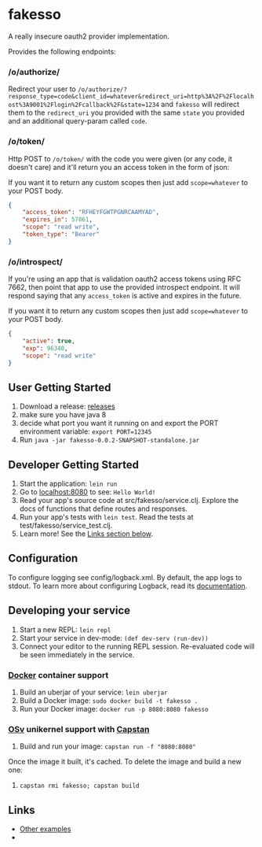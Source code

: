 # fakesso

A really insecure oauth2 provider implementation.

Provides the following endpoints:

### /o/authorize/

Redirect your user to
`/o/authorize/?response_type=code&client_id=whatever&redirect_uri=http%3A%2F%2Flocalhost%3A9001%2Flogin%2Fcallback%2F&state=1234`
and `fakesso` will redirect them to the `redirect_uri` you provided with the
same `state` you provided and an additional query-param called `code`.

### /o/token/

Http POST to `/o/token/` with the code you were given (or any code, it doesn't
care) and it'll return you an access token in the form of json:

If you want it to return any custom scopes then just add `scope=whatever` to your POST body.

```json
{
    "access_token": "RFHEYFGWTPGNRCAAMYAD",
    "expires_in": 57861,
    "scope": "read write",
    "token_type": "Bearer"
}

```

### /o/introspect/
If you're using an app that is validation oauth2 access tokens using RFC 7662,
then point that app to use the provided introspect endpoint.
It will respond saying that any `access_token` is active and expires in the
future.

If you want it to return any custom scopes then just add `scope=whatever` to your POST body.

```json
{
    "active": true,
    "exp": 96348,
    "scope": "read write"
}

```


## User Getting Started
1. Download a release: [releases]
1. make sure you have java 8
1. decide what port you want it running on and export the PORT environment variable: `export PORT=12345`
1. Run `java -jar fakesso-0.0.2-SNAPSHOT-standalone.jar`


## Developer Getting Started

1. Start the application: `lein run`
2. Go to [localhost:8080](http://localhost:8080/) to see: `Hello World!`
3. Read your app's source code at src/fakesso/service.clj. Explore the docs of functions
   that define routes and responses.
4. Run your app's tests with `lein test`. Read the tests at test/fakesso/service_test.clj.
5. Learn more! See the [Links section below](#links).


## Configuration

To configure logging see config/logback.xml. By default, the app logs to stdout.
To learn more about configuring Logback, read its [documentation](http://logback.qos.ch/documentation.html).


## Developing your service

1. Start a new REPL: `lein repl`
2. Start your service in dev-mode: `(def dev-serv (run-dev))`
3. Connect your editor to the running REPL session.
   Re-evaluated code will be seen immediately in the service.

### [Docker](https://www.docker.com/) container support

1. Build an uberjar of your service: `lein uberjar`
2. Build a Docker image: `sudo docker build -t fakesso .`
3. Run your Docker image: `docker run -p 8080:8080 fakesso`

### [OSv](http://osv.io/) unikernel support with [Capstan](http://osv.io/capstan/)

1. Build and run your image: `capstan run -f "8080:8080"`

Once the image it built, it's cached.  To delete the image and build a new one:

1. `capstan rmi fakesso; capstan build`


## Links
* [Other examples](https://github.com/pedestal/samples)
* [releases]: https://github.com/r4vi/fakesso/releases/
